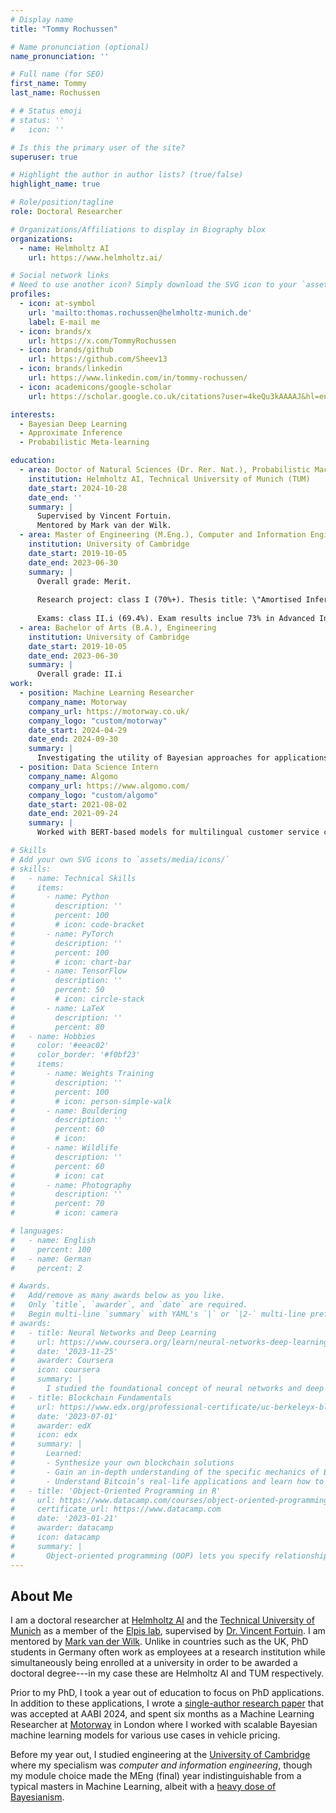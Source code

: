 ```yaml
---
# Display name
title: "Tommy Rochussen"

# Name pronunciation (optional)
name_pronunciation: ''

# Full name (for SEO)
first_name: Tommy
last_name: Rochussen

# # Status emoji
# status: ''
#   icon: ''

# Is this the primary user of the site?
superuser: true

# Highlight the author in author lists? (true/false)
highlight_name: true

# Role/position/tagline
role: Doctoral Researcher

# Organizations/Affiliations to display in Biography blox
organizations:
  - name: Helmholtz AI
    url: https://www.helmholtz.ai/

# Social network links
# Need to use another icon? Simply download the SVG icon to your `assets/media/icons/` folder.
profiles:
  - icon: at-symbol
    url: 'mailto:thomas.rochussen@helmholtz-munich.de'
    label: E-mail me
  - icon: brands/x
    url: https://x.com/TommyRochussen
  - icon: brands/github
    url: https://github.com/Sheev13
  - icon: brands/linkedin
    url: https://www.linkedin.com/in/tommy-rochussen/
  - icon: academicons/google-scholar
    url: https://scholar.google.co.uk/citations?user=4keQu3kAAAAJ&hl=en&oi=ao

interests:
  - Bayesian Deep Learning
  - Approximate Inference
  - Probabilistic Meta-learning

education:
  - area: Doctor of Natural Sciences (Dr. Rer. Nat.), Probabilistic Machine Learning
    institution: Helmholtz AI, Technical University of Munich (TUM)
    date_start: 2024-10-28
    date_end: ''
    summary: |
      Supervised by Vincent Fortuin.
      Mentored by Mark van der Wilk.
  - area: Master of Engineering (M.Eng.), Computer and Information Engineering
    institution: University of Cambridge
    date_start: 2019-10-05
    date_end: 2023-06-30
    summary: |
      Overall grade: Merit.
      
      Research project: class I (70%+). Thesis title: \"Amortised Inference in Bayesian Neural Networks\". Supervised by Matt Ashman and Adrian Weller. This project resulted in a workshop paper that was accepted at AABI 2023.
      
      Exams: class II.i (69.4%). Exam results inclue 73% in Advanced Information Theory and Coding, 72% in Probabilistic Machine Learning, 90% in Computational Statistics and Machine Learning.
  - area: Bachelor of Arts (B.A.), Engineering
    institution: University of Cambridge
    date_start: 2019-10-05
    date_end: 2023-06-30
    summary: |
      Overall grade: II.i
work:
  - position: Machine Learning Researcher
    company_name: Motorway
    company_url: https://motorway.co.uk/
    company_logo: "custom/motorway"
    date_start: 2024-04-29
    date_end: 2024-09-30
    summary: |
      Investigating the utility of Bayesian approaches for applications in vehicle pricing.
  - position: Data Science Intern
    company_name: Algomo
    company_url: https://www.algomo.com/
    company_logo: "custom/algomo"
    date_start: 2021-08-02
    date_end: 2021-09-24
    summary: |
      Worked with BERT-based models for multilingual customer service chatbots.

# Skills
# Add your own SVG icons to `assets/media/icons/`
# skills:
#   - name: Technical Skills
#     items:
#       - name: Python
#         description: ''
#         percent: 100
#         # icon: code-bracket
#       - name: PyTorch
#         description: ''
#         percent: 100
#         # icon: chart-bar
#       - name: TensorFlow
#         description: ''
#         percent: 50
#         # icon: circle-stack
#       - name: LaTeX
#         description: ''
#         percent: 80
#   - name: Hobbies
#     color: '#eeac02'
#     color_border: '#f0bf23'
#     items:
#       - name: Weights Training
#         description: ''
#         percent: 100
#         # icon: person-simple-walk
#       - name: Bouldering
#         description: ''
#         percent: 60
#         # icon: 
#       - name: Wildlife
#         description: ''
#         percent: 60
#         # icon: cat
#       - name: Photography
#         description: ''
#         percent: 70
#         # icon: camera

# languages:
#   - name: English
#     percent: 100
#   - name: German
#     percent: 2

# Awards.
#   Add/remove as many awards below as you like.
#   Only `title`, `awarder`, and `date` are required.
#   Begin multi-line `summary` with YAML's `|` or `|2-` multi-line prefix and indent 2 spaces below.
# awards:
#   - title: Neural Networks and Deep Learning
#     url: https://www.coursera.org/learn/neural-networks-deep-learning
#     date: '2023-11-25'
#     awarder: Coursera
#     icon: coursera
#     summary: |
#       I studied the foundational concept of neural networks and deep learning. By the end, I was familiar with the significant technological trends driving the rise of deep learning; build, train, and apply fully connected deep neural networks; implement efficient (vectorized) neural networks; identify key parameters in a neural network’s architecture; and apply deep learning to your own applications.
#   - title: Blockchain Fundamentals
#     url: https://www.edx.org/professional-certificate/uc-berkeleyx-blockchain-fundamentals
#     date: '2023-07-01'
#     awarder: edX
#     icon: edx
#     summary: |
#       Learned:
#       - Synthesize your own blockchain solutions
#       - Gain an in-depth understanding of the specific mechanics of Bitcoin
#       - Understand Bitcoin’s real-life applications and learn how to attack and destroy Bitcoin, Ethereum, smart contracts and Dapps, and alternatives to Bitcoin’s Proof-of-Work consensus algorithm
#   - title: 'Object-Oriented Programming in R'
#     url: https://www.datacamp.com/courses/object-oriented-programming-with-s3-and-r6-in-r
#     certificate_url: https://www.datacamp.com
#     date: '2023-01-21'
#     awarder: datacamp
#     icon: datacamp
#     summary: |
#       Object-oriented programming (OOP) lets you specify relationships between functions and the objects that they can act on, helping you manage complexity in your code. This is an intermediate level course, providing an introduction to OOP, using the S3 and R6 systems. S3 is a great day-to-day R programming tool that simplifies some of the functions that you write. R6 is especially useful for industry-specific analyses, working with web APIs, and building GUIs.
---
```


## About Me

I am a doctoral researcher at [Helmholtz AI](https://www.helmholtz.ai/) and the [Technical University of Munich](https://www.tum.de/en/) as a member of the [Elpis lab](https://fortuinlab.github.io/), supervised by [Dr. Vincent Fortuin](https://fortuin.github.io/). I am mentored by [Mark van der Wilk](https://mvdw.uk/). Unlike in countries such as the UK, PhD students in Germany often work as employees at a research institution while simultaneously being enrolled at a university in order to be awarded a doctoral degree---in my case these are Helmholtz AI and TUM respectively.

Prior to my PhD, I took a year out of education to focus on PhD applications. In addition to these applications, I wrote a [single-author research paper](https://arxiv.org/abs/2405.17666) that was accepted at AABI 2024, and spent six months as a Machine Learning Researcher at [Motorway](https://motorway.co.uk/) in London where I worked with scalable Bayesian machine learning models for various use cases in vehicle pricing.

Before my year out, I studied engineering at the [University of Cambridge](https://www.cam.ac.uk/) where my specialism was *computer and information engineering*, though my module choice made the MEng (final) year indistinguishable from a typical masters in Machine Learning, albeit with a [heavy dose of Bayesianism](https://mlg.eng.cam.ac.uk/blog/2021/03/31/what-keeps-a-bayesian-awake-at-night-part-1.html).
